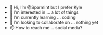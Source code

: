 - 👋 Hi, I’m @Sparmint but I prefer Kyle
- 👀 I’m interested in ... a lot of things
- 🌱 I’m currently learning ... coding
- 💞️ I’m looking to collaborate on ... nothing yet
- 📫 How to reach me ... social media?

<!---
Sparmint/Sparmint is a ✨ special ✨ repository because its `README.md` (this file) appears on your GitHub profile.
You can click the Preview link to take a look at your changes.
--->
